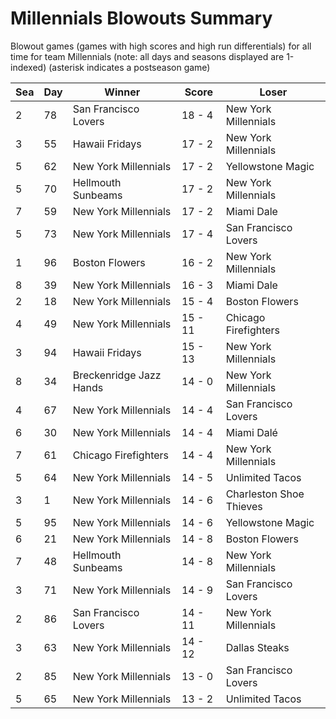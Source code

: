 # Millennials Blowouts Summary



Blowout games (games with high scores and high run differentials) for all time for team Millennials (note: all days and seasons displayed are 1-indexed) (asterisk indicates a postseason game)


| Sea | Day | Winner | Score | Loser | 
| ------ |------ |------ |------ |------ |
| 2 | 78 | San Francisco Lovers | 18 - 4 | New York Millennials | 
| 3 | 55 | Hawaii Fridays | 17 - 2 | New York Millennials | 
| 5 | 62 | New York Millennials | 17 - 2 | Yellowstone Magic | 
| 5 | 70 | Hellmouth Sunbeams | 17 - 2 | New York Millennials | 
| 7 | 59 | New York Millennials | 17 - 2 | Miami Dale | 
| 5 | 73 | New York Millennials | 17 - 4 | San Francisco Lovers | 
| 1 | 96 | Boston Flowers | 16 - 2 | New York Millennials | 
| 8 | 39 | New York Millennials | 16 - 3 | Miami Dale | 
| 2 | 18 | New York Millennials | 15 - 4 | Boston Flowers | 
| 4 | 49 | New York Millennials | 15 - 11 | Chicago Firefighters | 
| 3 | 94 | Hawaii Fridays | 15 - 13 | New York Millennials | 
| 8 | 34 | Breckenridge Jazz Hands | 14 - 0 | New York Millennials | 
| 4 | 67 | New York Millennials | 14 - 4 | San Francisco Lovers | 
| 6 | 30 | New York Millennials | 14 - 4 | Miami Dalé | 
| 7 | 61 | Chicago Firefighters | 14 - 4 | New York Millennials | 
| 5 | 64 | New York Millennials | 14 - 5 | Unlimited Tacos | 
| 3 | 1 | New York Millennials | 14 - 6 | Charleston Shoe Thieves | 
| 5 | 95 | New York Millennials | 14 - 6 | Yellowstone Magic | 
| 6 | 21 | New York Millennials | 14 - 8 | Boston Flowers | 
| 7 | 48 | Hellmouth Sunbeams | 14 - 8 | New York Millennials | 
| 3 | 71 | New York Millennials | 14 - 9 | San Francisco Lovers | 
| 2 | 86 | San Francisco Lovers | 14 - 11 | New York Millennials | 
| 3 | 63 | New York Millennials | 14 - 12 | Dallas Steaks | 
| 2 | 85 | New York Millennials | 13 - 0 | San Francisco Lovers | 
| 5 | 65 | New York Millennials | 13 - 2 | Unlimited Tacos | 


